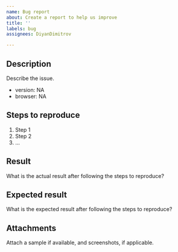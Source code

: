 ```yaml
---
name: Bug report
about: Create a report to help us improve
title: ''
labels: bug
assignees: DiyanDimitrov

---
```


## Description  
Describe the issue.

 * version: NA
 * browser: NA

## Steps to reproduce  

1. Step 1
2. Step 2
3. ...

## Result  
What is the actual result after following the steps to reproduce?

## Expected result  
What is the expected result after following the steps to reproduce?

## Attachments  
Attach a sample if available, and screenshots, if applicable.
